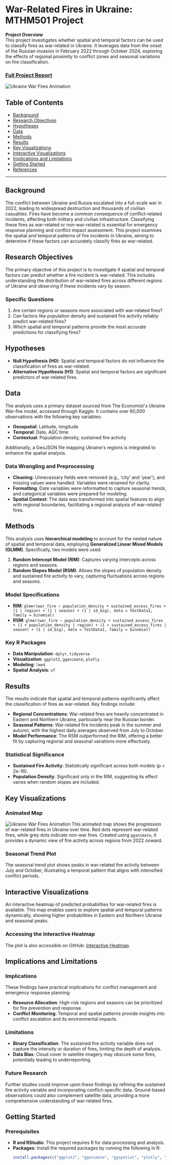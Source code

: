 # War-Related Fires in Ukraine: MTHM501 Project

**Project Overview**  
This project investigates whether spatial and temporal factors can be used to classify fires as war-related in Ukraine. It leverages data from the onset of the Russian invasion in February 2022 through October 2024, exploring the effects of regional proximity to conflict zones and seasonal variations on fire classification.

### [Full Project Report](./MTHM501%20Report.pdf) 

![Ukraine War Fires Animation](./Plots%20and%20Tables/ukraine_fire_animation.gif)

## Table of Contents
- [Background](#background)
- [Research Objectives](#research-objectives)
- [Hypotheses](#hypotheses)
- [Data](#data)
- [Methods](#methods)
- [Results](#results)
- [Key Visualizations](#key-visualizations)
- [Interactive Visualizations](#interactive-visualizations)
- [Implications and Limitations](#implications-and-limitations)
- [Getting Started](#getting-started)
- [References](#references)

---

## Background
The conflict between Ukraine and Russia escalated into a full-scale war in 2022, leading to widespread destruction and thousands of civilian casualties. Fires have become a common consequence of conflict-related incidents, affecting both military and civilian infrastructure. Classifying these fires as war-related or non-war-related is essential for emergency response planning and conflict impact assessment. This project examines the spatial and temporal patterns of fire incidents in Ukraine, aiming to determine if these factors can accurately classify fires as war-related.

## Research Objectives
The primary objective of this project is to investigate if spatial and temporal factors can predict whether a fire incident is war-related. This includes understanding the distribution of war-related fires across different regions of Ukraine and observing if these incidents vary by season.

### Specific Questions
1. Are certain regions or seasons more associated with war-related fires?
2. Can factors like population density and sustained fire activity reliably predict war-related fires?
3. Which spatial and temporal patterns provide the most accurate predictions for classifying fires?

## Hypotheses
- **Null Hypothesis (H0)**: Spatial and temporal factors do not influence the classification of fires as war-related.
- **Alternative Hypothesis (H1)**: Spatial and temporal factors are significant predictors of war-related fires.

## Data
The analysis uses a primary dataset sourced from The Economist's Ukraine War-fire model, accessed through Kaggle. It contains over 60,000 observations with the following key variables:
- **Geospatial**: Latitude, longitude
- **Temporal**: Date, AQC time
- **Contextual**: Population density, sustained fire activity

Additionally, a GeoJSON file mapping Ukraine's regions is integrated to enhance the spatial analysis.

### Data Wrangling and Preprocessing
- **Cleaning**: Unnecessary fields were removed (e.g., ‘city’ and ‘year’), and missing values were handled. Variables were renamed for clarity.
- **Formatting**: Date variables were reformatted to capture seasonal trends, and categorical variables were prepared for modeling.
- **Spatial Context**: The data was transformed into spatial features to align with regional boundaries, facilitating a regional analysis of war-related fires.

## Methods
This analysis uses **hierarchical modeling** to account for the nested nature of spatial and temporal data, employing **Generalized Linear Mixed Models (GLMM)**. Specifically, two models were used:
1. **Random Intercept Model (RIM)**: Captures varying intercepts across regions and seasons.
2. **Random Slopes Model (RSM)**: Allows the slopes of population density and sustained fire activity to vary, capturing fluctuations across regions and seasons.

### Model Specifications
- **RIM**: `glmer(war_fire ~ population_density + sustained_excess_fires + (1 | region) + (1 | season) + (1 | id_big), data = TestData1, family = binomial)`
- **RSM**: `glmer(war_fire ~ population_density + sustained_excess_fires + (1 + population_density | region) + (1 + sustained_excess_fires | season) + (1 | id_big), data = TestData1, family = binomial)`

### Key R Packages
- **Data Manipulation**: `dplyr`, `tidyverse`
- **Visualization**: `ggplot2`, `gganimate`, `plotly`
- **Modeling**: `lme4`
- **Spatial Analysis**: `sf`

## Results
The results indicate that spatial and temporal patterns significantly affect the classification of fires as war-related. Key findings include:
- **Regional Concentrations**: War-related fires are heavily concentrated in Eastern and Northern Ukraine, particularly near the Russian border.
- **Seasonal Patterns**: War-related fire incidents peak in the summer and autumn, with the highest daily averages observed from July to October.
- **Model Performance**: The RSM outperformed the RIM, offering a better fit by capturing regional and seasonal variations more effectively.

### Statistical Significance
- **Sustained Fire Activity**: Statistically significant across both models (p < 2e-16).
- **Population Density**: Significant only in the RIM, suggesting its effect varies when random slopes are included.

## Key Visualizations

### Animated Map
![Ukraine War Fires Animation](./ukraine_fire_animation.gif)
This animated map shows the progression of war-related fires in Ukraine over time. Red dots represent war-related fires, while grey dots indicate non-war fires. Created using `gganimate`, it provides a dynamic view of fire activity across regions from 2022 onward.

### Seasonal Trend Plot
The seasonal trend plot shows peaks in war-related fire activity between July and October, illustrating a temporal pattern that aligns with intensified conflict periods.

## Interactive Visualizations
An interactive heatmap of predicted probabilities for war-related fires is available. This map enables users to explore spatial and temporal patterns dynamically, showing higher probabilities in Eastern and Northern Ukraine and seasonal peaks.

### Accessing the Interactive Heatmap
The plot is also accessible on GitHub: [Interactive Heatmap](https://github.com/KetchupJL/university-projects).

## Implications and Limitations

### Implications
These findings have practical implications for conflict management and emergency response planning:
- **Resource Allocation**: High-risk regions and seasons can be prioritized for fire prevention and response.
- **Conflict Monitoring**: Temporal and spatial patterns provide insights into conflict escalation and its environmental impacts.

### Limitations
- **Binary Classification**: The sustained fire activity variable does not capture the intensity or duration of fires, limiting the depth of analysis.
- **Data Bias**: Cloud cover in satellite imagery may obscure some fires, potentially leading to underreporting.

### Future Research
Further studies could improve upon these findings by refining the sustained fire activity variable and incorporating conflict-specific data. Ground-based observations could also complement satellite data, providing a more comprehensive understanding of war-related fires.

## Getting Started

### Prerequisites
- **R and RStudio**: This project requires R for data processing and analysis.
- **Packages**: Install the required packages by running the following in R:
  ```R
  install.packages(c("ggplot2", "gganimate", "ggspatial", "plotly", "lme4", "tidyverse", "sf"))
